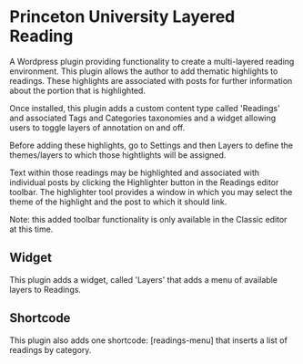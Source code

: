# Princeton University Layered Reading
A Wordpress plugin providing functionality to create a multi-layered reading environment. This plugin allows the author to add thematic highlights to readings. These highlights are associated with posts for further information about the portion that is highlighted. 

Once installed, this plugin adds a custom content type called 'Readings' and associated Tags and Categories taxonomies and a widget allowing users to toggle layers of annotation on and off. 

Before adding these highlights, go to Settings and then Layers to define the themes/layers to which those hightlights will be assigned.

Text within those readings may be highlighted and associated with individual posts by clicking the Highlighter button in the Readings editor toolbar. The highlighter tool provides a window in which you may select the theme of the highlight and the post to which it should link.

Note: this added toolbar functionality is only available in the Classic editor at this time.

## Widget
This plugin adds a widget, called 'Layers' that adds a menu of available layers to Readings.

## Shortcode
This plugin also adds one shortcode: [readings-menu] that inserts a list of readings by category.
